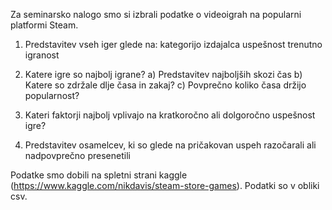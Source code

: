 Za seminarsko nalogo smo si izbrali podatke o videoigrah na popularni platformi Steam. 

1. Predstavitev vseh iger glede na:
    kategorijo
    izdajalca
    uspešnost
    trenutno igranost

2. Katere igre so najbolj igrane?
    a) Predstavitev najboljših skozi čas
    b) Katere so zdržale dlje časa in zakaj?
    c) Povprečno koliko časa držijo popularnost?
    
3. Kateri faktorji najbolj vplivajo na kratkoročno ali dolgoročno uspešnost igre?

4. Predstavitev osamelcev, ki so glede na pričakovan uspeh razočarali ali nadpovprečno presenetili

Podatke smo dobili na spletni strani kaggle (https://www.kaggle.com/nikdavis/steam-store-games). Podatki so v obliki csv.

